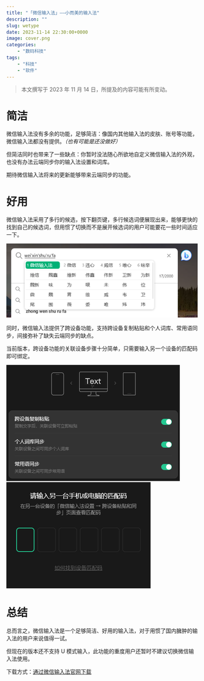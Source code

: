```yaml
---
title: "「微信输入法」——小而美的输入法"
description: ""
slug: wetype
date: 2023-11-14 22:30:00+0000
image: cover.png
categories:
    - "数码科技"
tags:
    - "科技"
    - "软件"
---
```


> 本文撰写于 2023 年 11 月 14 日，所提及的内容可能有所变动。


# 简洁

微信输入法没有多余的功能，足够简洁：像国内其他输入法的皮肤、账号等功能，微信输入法都没有提供。*（也有可能是还没做好）*

但简洁同时也带来了一些缺点：你暂时没法随心所欲地自定义微信输入法的外观，也没有办法云端同步你的输入法设置和词库。

期待微信输入法将来的更新能够带来云端同步的功能。

# 好用

微信输入法采用了多行的候选，按下翻页键，多行候选词便展现出来，能够更快的找到自己的候选词，但用惯了切换而不是展开候选词的用户可能要花一些时间适应一下。

![多行候选词](wetype-sample.png)

同时，微信输入法提供了跨设备功能，支持跨设备复制粘贴和个人词库、常用语同步，间接弥补了缺失云端同步的缺点。

当前版本，跨设备功能的关联设备步骤十分简单，只需要输入另一个设备的匹配码即可绑定。

![跨设备选项](wetype-sync.png) ![设备绑定](wetype-bind.png)

# 总结

总而言之，微信输入法是一个足够简洁、好用的输入法，对于用惯了国内臃肿的输入法的用户来说值得一试。

但现在的版本还不支持 U 模式输入，此功能的重度用户还暂时不建议切换微信输入法使用。

下载方式：[通过微信输入法官网下载](https://z.weixin.qq.com/)